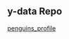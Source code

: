 ## y-data Repo

[penguins_profile](https://github.com/OkerekeChisom/OkerekeChisom.github.io/blob/main/ydata/YDATA%20Guins.html)
